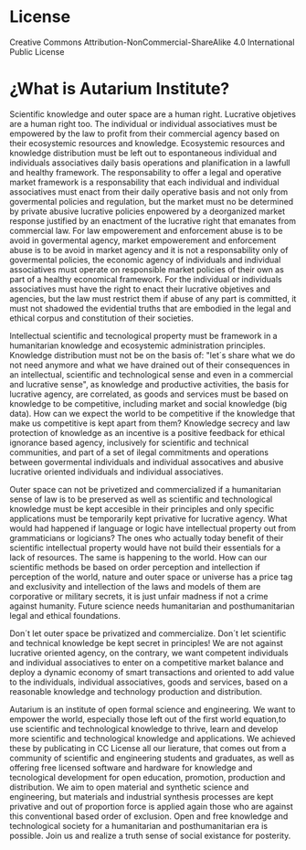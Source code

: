 # License

Creative Commons Attribution-NonCommercial-ShareAlike 4.0 International Public License

# ¿What is Autarium Institute?

Scientific knowledge and outer space are a human right. Lucrative objetives are a human right too. The individual or individual associatives must be empowered by the law to profit from their commercial agency based on their ecosystemic resources and knowledge. Ecosystemic resources and knowledge distribution must be left out to espontaneous individual and individuals associatives daily basis operations and planification in a lawfull and healthy framework. The responsability to offer a legal and operative market framework is a responsability that each individual and individual associatives must enact from their daily operative basis and not only from govermental policies and regulation, but the market must no be determined by private abusive lucrative policies enpowered by a deorganized market response justified by an enactment of the lucrative right that emanates from commercial law. For law empowerement and enforcement abuse is to be avoid in govermental agency, market empowerement and enforcement abuse is to be avoid in market agency and it is not a responsability only of govermental policies, the economic agency of individuals and individual associatives must operate on responsible market policies of their own as part of a healthy economical framework. For the individual or individuals associatives must have the right to enact their lucrative objetives and agencies, but the law must restrict them if abuse of any part is committed, it must not shadowed the evidential truths that are embodied in the legal and ethical corpus and constitution of their societies.

Intellectual scientific and tecnological property must be framework in a humanitarian knowledge and ecosystemic administration principles. Knowledge distribution must not be on the basis of: "let´s share what we do not need anymore and what we have drained out of their consequences in an intellectual, scientific and technological sense and even in a commercial and lucrative sense", as knowledge and productive activities, the basis for lucrative agency, are correlated, as goods and services must be based on knowledge to be competitive, including market and social knowledge (big data). How can we expect the world to be competitive if the knowledge that make us competitive is kept apart from them? Knowledge secrecy and law protection of knowledge as an incentive is a positive feedback for ethical ignorance based agency, inclusively for scientific and technical communities, and part of a set of ilegal commitments and operations between govermental individuals and individual assocatives and abusive lucrative oriented individuals and individual associatives.

Outer space can not be privetized and commercialized if a humanitarian sense of law is to be preserved as well as scientific and technological knowledge must be kept accesible in their principles and only specific applications must be temporarily kept privative for lucrative agency. What would had happened if language or logic have intellectual property out from grammaticians or logicians? The ones who actually today benefit of their scientific intellectual property would have not build their essentials for a lack of resources. The same is happening to the world. How can our scientific methods be based on order perception and intellection if perception of the world, nature and outer space or universe has a price tag and exclusivity and intellection of the laws and models of them are corporative or military secrets, it is just unfair madness if not a crime against humanity. Future science needs humanitarian and posthumanitarian legal and ethical foundations.

Don´t let outer space be privatized and commercialize. Don´t let scientific and technical knowledge be kept secret in principles! We are not against lucrative oriented agency, on the contrary, we want competent individuals and individual associatives to enter on a competitive market balance and deploy a dynamic economy of smart transactions and oriented to add value to the individuals, individual associatives, goods and services, based on a reasonable knowledge and technology production and distribution.

Autarium is an institute of open formal science and engineering. We want to empower the world, especially those left out of the first world equation,to use scientific and technological knowledge to thrive, learn and develop more scientific and technological knowledge and applications. We achieved these by publicating in CC License all our lierature, that comes out from a community of scientific and engineering students and graduates, as well as offering free licensed software and hardware for knowledge and tecnological development for open education, promotion, production and distribution. We aim to open material and synthetic science and engineering, but materials and industrial synthesis processes are kept privative and out of proportion force is applied again those who are against this conventional based order of exclusion. Open and free knowledge and technological society for a humanitarian and posthumanitarian era is possible. Join us and realize a truth sense of social existance for posterity.

